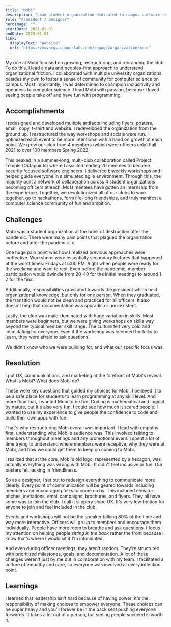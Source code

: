 ```yaml
---
title: "Mobi"
description: "Lead student organization dedicated to campus software engineering mentorship, empowerment, and fun."
role: "President / Designer"
heroImage: ""
startDate: 2021-01-01
endDate: 2023-01-01
link:
  displayText: "Website"
  url: "https://mavorgs.campuslabs.com/engage/organization/mobi"
---
```


My role at Mobi focused on growing, restructuring, and rebranding the club. To do this, I lead a data and peoples-first approach to understand organizational friction. I collaborated with multiple university organizations besides my own to foster a sense of community for computer science on campus. Most importantly, I was determined to champion inclusitivity and openness to computer science. I lead Mobi with passion, because I loved seeing people take off and have fun with programming.

## Accomplishments

I redesigned and developed multiple artifacts including flyers, posters, email, copy, t-shirt and website. I redeveloped the organization from the ground up. I restructured the way workshops and socials were run. I optimized each event to be more intentional with a hand on growth at each point. We grew our club from 4 members (which were officers only) Fall 2021 to over 100 members Spring 2022.

This peaked in a summer-long, multi-club collaboration called Project Temple (Octapoints) where I assisted leading 20 mentees to become security focused software engineers. I delivered biweekly workshops and I helped guide everyone in a simulated agile environment. Through this, the majority built a network of collaboration across 4 student organizations becoming officers at each. Most mentees have gotten an internship from the experience. Together, we revolutionized all of our clubs to work together, go to hackathons, form life-long friendships, and truly manifest a computer science community of fun and ambition.

## Challenges

Mobi was a student organization at the brink of destruction after the pandemic. There were many pain points that plagued the organization before and after the pandemic. x

One huge pain point was how I realized previous approaches were ineffective. Workshops were essentially secondary lectures that happened at the worst times: Fridays at 5:00 PM. Right when people were ready for the weekend and want to rest. Even before the pandemic, member participation would dwindle from 20-40 for the initial meetings to around 1-2 for the final.

Additionally, responsibilities gravitated towards the president which held organizational knowledge, but only for one person. When they graduated, the transition would not be clean and practiced for all officers. It also doesn't help that documentation was sporadic or non-existent.

Lastly, the club was male-dominated with huge variation in skills. Most members were beginners, but we were giving workshops on skills way beyond the typical member skill range. The culture felt very cold and intimidating for everyone. Even if the workshop was intended for folks to learn, they were afraid to ask questions.

We didn't know who we were building for, and what our specific focus was.

## Resolution

I put UX, communications, and marketing at the forefront of Mobi's revival. What is Mobi? What does Mobi do?

These were key questions that guided my choices for Mobi. I believed it to be a safe place for students to learn programming at any skill level. And more than that, I wanted Mobi to be fun. Coding is mathematical and logical by nature, but it's also very fun. I could see how much it scared people. I wanted to use my experience to give people the confidence to code and build their own apps with fun.

That's why restructuring Mobi overall was important. I lead with empathy first, understanding who Mobi's audience was. This involved talking to members throughout meetings and any promotional event. I spent a lot of time trying to understand where members were receptive, why they were at Mobi, and how we could get them to keep on coming to Mobi.

I realized that at the core, Mobi's old logo, represented by a hexagon, was actually everything was wrong with Mobi. It didn't feel inclusive or fun. Our posters felt lacking in friendliness.

So as a designer, I set out to redesign everything to communicate more clearly. Every point of communication will be geared towards including members and encouraging folks to come on by. This included elevator pitches, invitations, email campaigns, brochures, and flyers. They all have some way to join the club. I call it slippery slope UX. It's very low friction for anyone to join and feel included in the club.

Events and workshops will not be the speaker talking 80% of the time and way more interactive. Officers will go up to members and encourage them individually. People have more room to breathe and ask questions. I focus my attention on helping people _sitting in the back_ rather the front because I know that's where I would sit if I'm intimidated.

And even during officer meetings, they aren't random. They're structured with prioritized milestones, goals, and documentation. A lot of these changes weren't just by me but in collaboration with my team. I facilitated a culture of empathy and care, so everyone was involved at every inflection point.

## Learnings

I learned that leadership isn't hard because of having power; it's the responsibility of making choices to empower everyone. These choices can be super heavy and you'll forever be in the back seat pushing everyone forwards. It takes a lot out of a person, but seeing people succeed is worth it.
